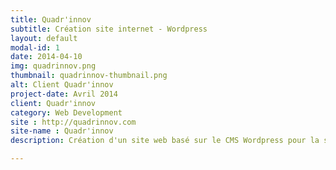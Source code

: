 ```yaml
---
title: Quadr'innov
subtitle: Création site internet - Wordpress
layout: default
modal-id: 1
date: 2014-04-10
img: quadrinnov.png
thumbnail: quadrinnov-thumbnail.png
alt: Client Quadr'innov
project-date: Avril 2014
client: Quadr'innov
category: Web Development
site : http://quadrinnov.com
site-name : Quadr'innov
description: Création d'un site web basé sur le CMS Wordpress pour la société de Conseil et d'Innovation Quadr'innov basée à Ancenis.

---
```

